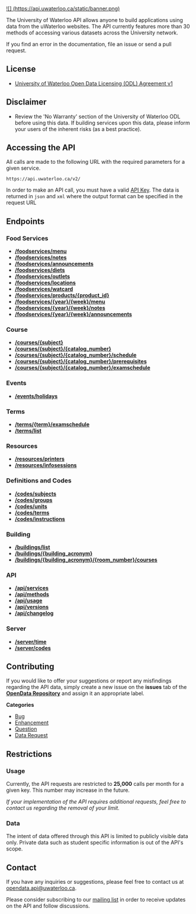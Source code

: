 [![] (https://api.uwaterloo.ca/static/banner.png)](https://api.uwaterloo.ca)


The University of Waterloo API allows anyone to build applications using data from the uWaterloo websites.
The API currently features more than 30 methods of accessing various datasets across the University network.

If you find an error in the documentation, file an issue or send a pull request.

## License
- <a href="https://uwaterloo.ca/open-data/university-waterloo-open-data-license-agreement-v1">University of Waterloo Open Data Licensing (ODL) Agreement v1</a>

## Disclaimer
- Review the 'No Warranty' section of the University of Waterloo ODL before using this data. If building services upon this data, please inform your users of the inherent risks (as a best practice).

## Accessing the API

All calls are made to the following URL with the required parameters for a given service.

```
https://api.uwaterloo.ca/v2/
```
In order to make an API call, you must have a valid [API Key](https://api.uwaterloo.ca/#!/keygen).
The data is returned in `json` and `xml` where the output format can be specified in the request URL

## Endpoints


### Food Services

- **[/foodservices/menu](v2/foodservices/menu.md)**
- **[/foodservices/notes](v2/foodservices/notes.md)**
- **[/foodservices/announcements](v2/foodservices/announcements.md)**
- **[/foodservices/diets](v2/foodservices/diets.md)**
- **[/foodservices/outlets](v2/foodservices/outlets.md)**
- **[/foodservices/locations](v2/foodservices/locations.md)**
- **[/foodservices/watcard](v2/foodservices/watcard.md)**
- **[/foodservices/products/{product_id}](v2/foodservices/products_product_id.md)**
- **[/foodservices/{year}/{week}/menu](v2/foodservices/year_week_menu.md)**
- **[/foodservices/{year}/{week}/notes](v2/foodservices/year_week_notes.md)**
- **[/foodservices/{year}/{week}/announcements](v2/foodservices/year_week_announcements.md)**

### Course

- **[/courses/{subject}](v2/courses/subject.md)**
- **[/courses/{subject}/{catalog_number}](v2/courses/subject_catalog_number.md)**
- **[/courses/{subject}/{catalog_number}/schedule](v2/courses/subject_catalog_number_schedule.md)**
- **[/courses/{subject}/{catalog_number}/prerequisites](v2/courses/subject_catalog_number_prerequisites.md)**
- **[/courses/{subject}/{catalog_number}/examschedule](v2/courses/subject_catalog_number_examschedule.md)**

### Events

- **[/events/holidays](v2/events/holidays.md)**

### Terms

- **[/terms/{term}/examschedule](v2/terms/term_examschedule.md)**
- **[/terms/list](v2/terms/list.md)**


### Resources

- **[/resources/printers](v2/resources/printers.md)**
- **[/resources/infosessions](v2/resources/infosessions.md)**

### Definitions and Codes

- **[/codes/subjects](v2/codes/subjects.md)**
- **[/codes/groups](v2/codes/groups.md)**
- **[/codes/units](v2/codes/units.md)**
- **[/codes/terms](v2/codes/terms.md)**
- **[/codes/instructions](v2/codes/instructions.md)**

### Building

- **[/buildings/list](v2/buildings/list.md)**
- **[/buildings/{building_acronym}](v2/buildings/building_acronym.md)**
- **[/buildings/{building_acronym}/{room_number}/courses](v2/buildings/building_acronym_room_number_courses.md)**

### API

- **[/api/services](v2/api/services.md)**
- **[/api/methods](v2/api/methods.md)**
- **[/api/usage](v2/api/usage.md)**
- **[/api/versions](v2/api/versions.md)**
- **[/api/changelog](v2/api/changelog.md)**

### Server

- **[/server/time](v2/server/time.md)**
- **[/server/codes](v2/server/codes.md)**


## Contributing

If you would like to offer your suggestions or report any misfindings regarding the API data, simply create a new issue on the **issues** tab of the **[OpenData Repository](https://github.com/uWaterloo/OpenData/issues)** and assign it an appropriate label.



**Categories**

- [Bug](https://github.com/uWaterloo/OpenData/issues?labels=bug&page=1&state=open)
- [Enhancement](https://github.com/uWaterloo/OpenData/issues?labels=enhancement&page=1&state=open)
- [Question](https://github.com/uWaterloo/OpenData/issues?labels=question&page=1&state=open)
- [Data Request](https://github.com/uWaterloo/OpenData/issues?labels=data+request&page=1&state=open)


## Restrictions

### Usage

Currently, the API requests are restricted to **25,000** calls per month for a given key. This number may increase in the future.

*If your implementation of the API requires additional requests, feel free to contact us regarding the removal of your limit.*

### Data

The intent of data offered through this API is limited to publicly visible data only.
Private data such as student specific information is out of the API's scope.

## Contact ##

If you have any inquiries or suggestions, please feel free to contact us at [opendata.api@uwaterloo.ca](mailto:opendata.api@uwaterloo.ca).

Please consider subscribing to our [mailing list](https://lists.uwaterloo.ca/mailman/listinfo/opendata) in order to receive updates on the API and follow discussions.


